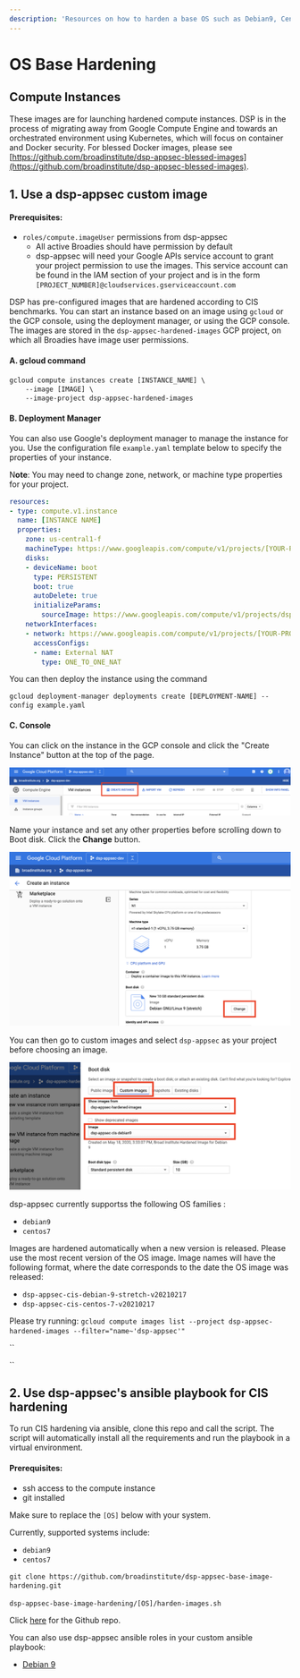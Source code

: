 ```yaml
---
description: 'Resources on how to harden a base OS such as Debian9, CentOS 8 etc.'
---
```


# OS Base Hardening

## Compute Instances

These images are for launching hardened compute instances. DSP is in the process of migrating away from Google Compute Engine and towards an orchestrated environment using Kubernetes, which will focus on container and Docker security. For blessed Docker images, please see  [https://github.com/broadinstitute/dsp-appsec-blessed-images](https://github.com/broadinstitute/dsp-appsec-blessed-images). 

## 1. Use a dsp-appsec custom image

#### Prerequisites:

* `roles/compute.imageUser` permissions from dsp-appsec
  * All active Broadies should have permission by default
  * dsp-appsec will need your Google APIs service account to grant your project permission to use the images. This service account can be found in the IAM section of your project and is in the form `[PROJECT_NUMBER]@cloudservices.gserviceaccount.com`

DSP has pre-configured images that are hardened according to CIS benchmarks. You can start an instance based on an image using `gcloud` or the GCP console, using the deployment manager, or using the GCP console. The images are stored in the `dsp-appsec-hardened-images` GCP project, on which all Broadies have image user permissions.

#### A. gcloud command

```text
gcloud compute instances create [INSTANCE_NAME] \
    --image [IMAGE] \
    --image-project dsp-appsec-hardened-images
```

#### B. Deployment Manager

You can also use Google's deployment manager to manage the instance for you. Use the configuration file  `example.yaml` template below to specify the properties of your instance.

N**ote**: You may need to change zone, network, or machine type properties for your project.

```yaml
resources:
- type: compute.v1.instance
  name: [INSTANCE NAME]
  properties:
    zone: us-central1-f
    machineType: https://www.googleapis.com/compute/v1/projects/[YOUR-PROJECT]/zones/us-central1-f/machineTypes/f1-micro
    disks:
    - deviceName: boot
      type: PERSISTENT
      boot: true
      autoDelete: true
      initializeParams:
        sourceImage: https://www.googleapis.com/compute/v1/projects/dsp-appsec-hardened-images/global/images/[CIS-IMAGE]
    networkInterfaces:
    - network: https://www.googleapis.com/compute/v1/projects/[YOUR-PROJECT]/global/networks/default
      accessConfigs:
      - name: External NAT
        type: ONE_TO_ONE_NAT
```

You can then deploy the instance using the command

```text
gcloud deployment-manager deployments create [DEPLOYMENT-NAME] --config example.yaml
```

#### C. Console

You can click on the instance in the GCP console and click the "Create Instance" button at the top of the page.

![Create an new instance](../.gitbook/assets/screen-shot-2020-04-15-at-4.59.19-pm.png)

Name your instance and set any other properties before scrolling down to Boot disk. Click the **Change** button.

![](../.gitbook/assets/screen-shot-2020-04-15-at-4.59.59-pm.png)

You can then go to custom images and select `dsp-appsec` as your project before choosing an image.

![](../.gitbook/assets/screen-shot-2020-05-18-at-3.33.54-pm.png)

dsp-appsec currently supportss the following OS families :

* `debian9`
* `centos7`

Images are hardened automatically when a new version is released. Please use the most recent version of the OS image. Image names will have the following format, where the date corresponds to the date the OS image was released:

* `dsp-appsec-cis-debian-9-stretch-v20210217`
* `dsp-appsec-cis-centos-7-v20210217`

Please try running: `gcloud compute images list --project dsp-appsec-hardened-images --filter="name~'dsp-appsec'"`

\`\`

\`\`

## 2. Use dsp-appsec's ansible playbook for CIS hardening

To run CIS hardening via ansible, clone this repo and call the script. The script will automatically install all the requirements and run the playbook in a virtual environment.

#### Prerequisites:

* ssh access to the compute instance
* git installed

Make sure to replace the `[OS]` below with your system.

Currently, supported systems include:

* `debian9`
* `centos7`

```text
git clone https://github.com/broadinstitute/dsp-appsec-base-image-hardening.git

dsp-appsec-base-image-hardening/[OS]/harden-images.sh
```

Click [here](https://github.com/broadinstitute/dsp-appsec-base-image-hardening) for the Github repo.

You can also use dsp-appsec ansible roles in your custom ansible playbook:

* [Debian 9](https://github.com/broadinstitute/dsp-appsec-debian9-hardening-role)

